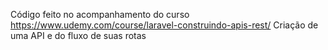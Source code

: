 Código feito no acompanhamento do curso https://www.udemy.com/course/laravel-construindo-apis-rest/
Criação de uma API e do fluxo de suas rotas
